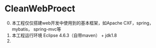 # CleanWebProect
0. 本工程仅仅搭建web开发中使用到的基本框架，如Apache CXF，spring， mybatis， spring-mvc等
1. 本工程运行环境 Eclipse 4.6.3（自带maven） + jdk1.8
2. 
